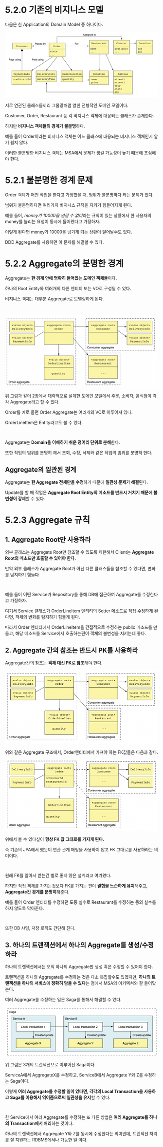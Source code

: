# 5.2.0 기존의 비지니스 모델

다음은 한 Application의 Domain Model 중 하나이다.

![image-20211010145507788](../../images/image-20211010145507788.png)

서로 연관된 클래스들끼리 그물망처럼 얽힌 전형적인 도메인 모델이다.

Customer, Order, Restaurant 등 각 비지니스 객체에 대응되는 클래스가 존재한다.

하지만 **비지니스 객체들의 경계가 불분명**하다.

예를 들어 Order이라는 비지니스 객체는 어느 클래스에 대응되는 비지니스 객체인지 알기 쉽지 않다.

이러한 불분명한 비지니스 객체는 MSA에서 문제가 생길 가능성이 높기 때문에 조심해야 한다.

# 5.2.1 불분명한 경계 문제

Order 객체가 어떤 작업을 한다고 가정했을 때, 범위가 불분명하다 라는 문제가 있다.

범위가 불분명하다면 여러가지 비지니스 규칙을 지키기 힘들어지게 된다.

예를 들어, *money가 10000을 넘길 수 없다*라는 규칙이 있는 상황에서 한 사용자의 money를 늘리는 요청이 동시에 들어왔다고 가정하자.

이렇게 된다면 money가 10000을 넘기게 되는 상황이 일어날수도 있다.

DDD Aggregate를 사용하면 이 문제를 해결할 수 있다.

# 5.2.2 Aggregate의 분명한 경계

Aggregate는 **한 경계 안에 명확히 들어있는 도메인 객체들**이다.

하나의 Root Entity와 여러개의 다른 엔티티 또는 VO로 구성될 수 있다.

비지니스 객체는 대부분 Aggregate로 모델링하게 된다.

<br>

![image-20211010222027146](../../images/image-20211010222027146.png)

위 그림과 같이 2장에서 대략적으로 설계한 도메인 모델에서 주문, 소비자, 음식점이 각각 Aggregate라고 할 수 있다.

Order를 예로 들면 Order Aggregate는 여러개의 VO로 이루어져 있다.

OrderLineItem은 Entity라고도 볼 수 있다.

<br>

Aggregate는 **Domain을 이해하기 쉬운 덩어리 단위로 분해**한다.

또한 작업의 범위를 분명히 해서 조회, 수정, 삭제와 같은 작업의 범위를 분명히 한다.

## Aggregate의 일관된 경계

Aggregate는 **한 Aggregate 전체만을 수정**하기 때문에 **일관성 문제가 해결**된다.

Update를 할 때 작업은 **Aggregate Root Entity의 메소드를 반드시 거치기 때문에 불변성이 강제**할 수 있다.

# 5.2.3 Aggregate 규칙

## 1. Aggregate Root만 사용하라

외부 클래스는 Aggregate Root만 참조할 수 있도록 제한해서 Client는 **Aggregate Root의 메소드만 호출할 수 있어야 한다.**

만약 외부 클래스가 Aggregate Root가 아닌 다른 클래스들을 참조할 수 있다면, 변화를 탐지하기 힘들다.

<br>

예를 들어 어떤 Service가 Repository를 통해 DB에 접근하여 Aggregate를 수정한다고 가정하자.

여기서 Service 클래스가 OrderLineItem 엔티티의 Setter 메소드로 직접 수정하게 된다면, 객체의 변화를 탐지하기 힘들게 된다.

따라서 Order 엔티티에서 OrderLineItem을 간접적으로 수정하는 public 메소드를 만들고, 해당 메소드를 Service에서 호출하는편이 객체의 불변성을 지키는데 좋다.

## 2. Aggregate 간의 참조는 반드시 PK를 사용하라

Aggregate간의 참조는 **객체 대신 PK로 참조**해야 한다.

![image-20211013212232303](../../images/image-20211013212232303.png)

위와 같은 Aggregate 구조에서, Order엔티티에서 가져야 하는 FK값들은 다음과 같다.

![image-20211013212405672](../../images/image-20211013212405672.png)

위에서 볼 수 있다싶이 **항상 FK 값 그대로를 가지게 된다.**

즉 기존의 JPA에서 했듯이 연관 관계 매핑을 사용하지 않고 FK 그대로를 사용하라는 의미이다.

<br>

원래 FK를 알아서 받는건 별로 좋지 않은 설계라고 여겨왔다.

하지만 직접 객체를 가지는것보다 FK를 가지는 편이 **결합을 느슨하게 유지**해주고, **Aggregate간 경계를 분명히**해준다.

예를 들어 Order 엔티티를 수정하던 도중 실수로 Restaurant를 수정하는 등의 실수를 하지 않도록 막아준다.

<br>

또한 DB 샤딩, 저장 로직도 간단해 진다.

## 3. 하나의 트랜잭션에서 하나의 Aggregate를 생성/수정하라

하나의 트랜잭션에서는 오직 하나의 Aggregate만 생성 혹은 수정할 수 있어야 한다.

트랜잭션을 하나의 Aggregate를 수정하는 것은 다소 복잡할수도 있겠지만, **하나의 트랜잭션을 하나의 서비스에 정확히 담을 수 있다**는 점에서 MSA의 아키텍쳐와 잘 들어맞는다.

여러 Aggregate를 수정하는 일은 Saga를 통해서 해결할 수 있다.

![image-20211013214059891](../../images/image-20211013214059891.png)

위 그림은 3개의 트랜잭션으로 이루어진 Saga이다.

ServiceA에서 AggregateX를 수정하고, ServiceB에서 Aggregate Y와 Z를 수정하는 Saga이다.

이렇게 **여러 Aggregate를 수정할 일이 있다면, 각각의 Local Transaction을 사용하고 Saga를 이용해서 엮어줌으로써 일관성을 유지**할 수 있다.

<br>

한 Service에서 여러 Aggregate를 수정하는 또 다른 방법은 **여러 Aggregate를 하나의 Transaction에서 처리**하는 것이다.

하나의 트랜잭션에서 Aggregate Y와 Z를 동시에 수정한다는 의미인데, 트랜잭션 처리를 잘 지원하는 RDBMS에서나 가능한 일 이다.

